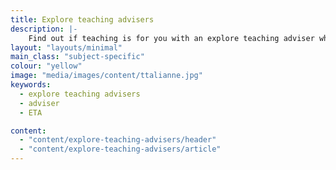 ```yaml
---
title: Explore teaching advisers
description: |-
    Find out if teaching is for you with an explore teaching adviser who can help you find out what teaching is really like.
layout: "layouts/minimal"
main_class: "subject-specific"
colour: "yellow"
image: "media/images/content/ttalianne.jpg"
keywords:
  - explore teaching advisers
  - adviser
  - ETA

content:
  - "content/explore-teaching-advisers/header"
  - "content/explore-teaching-advisers/article"
---
```

